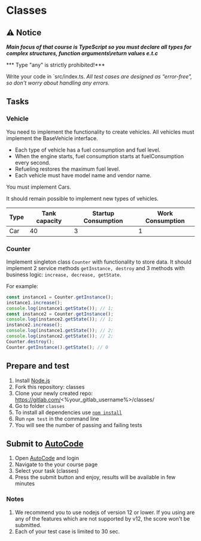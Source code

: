# Classes

## ⚠ Notice
***Main focus of that course is TypeScript so you must declare all types for complex structures, function arguments\return values e.t.c***

*** Type "any" is strictly prohibited!***

Write your code in `src/index.ts.
*All test cases are designed as “error-free”, so don't worry about handling any errors.*

## Tasks

### Vehicle
You need to implement the functionality to create vehicles.
All vehicles must implement the BaseVehicle interface.
- Each type of vehicle has a fuel consumption and fuel level.
- When the engine starts, fuel consumption starts at fuelConsumption every second.
- Refueling restores the maximum fuel level.
- Each vehicle must have model name and vendor name.

You must implement Cars.

It should remain possible to implement new types of vehicles.

| Type  | Tank capacity | Startup Consumption | Work Consumption |
| ----- | ------------- | ------------------- | ---------------- |
| Car   | 40            | 3                   | 1                |

### Counter
Implement singleton class `Counter` with functionality to store data.
It should implement 2 service methods `getInstance, destroy` 
and 3 methods with business logic: `increase, decrease, getState`.

For example:
```typescript
const instance1 = Counter.getInstance();
instance1.increase();
console.log(instance1.getState()); // 1;
const instance2 = Counter.getInstance();
console.log(instance2.getState()); // 1;
instance2.increase();
console.log(instance1.getState()); // 2;
console.log(instance2.getState()); // 2;
Counter.destroy();
Counter.getInstance().getState(); // 0
```

## Prepare and test
1. Install [Node.js](https://nodejs.org/en/download/)   
2. Fork this repository: classes
3. Clone your newly created repo: https://gitlab.com/<%your_gitlab_username%>/classes/  
4. Go to folder `classes`  
5. To install all dependencies use [`npm install`](https://docs.npmjs.com/cli/install)  
6. Run `npm test` in the command line  
7. You will see the number of passing and failing tests

## Submit to [AutoCode](https://autocode.lab.epam.com/)
1. Open [AutoCode](https://autocode.lab.epam.com/) and login
2. Navigate to the your course page
3. Select your task (classes)
4. Press the submit button and enjoy, results will be available in few minutes

### Notes
1. We recommend you to use nodejs of version 12 or lower. If you using are any of the features which are not supported by v12, the score won't be submitted.
2. Each of your test case is limited to 30 sec.
